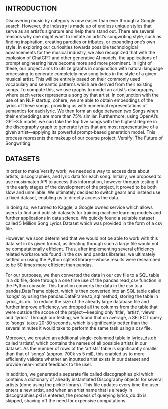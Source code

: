 ## INTRODUCTION
Discovering music by category is now easier than ever through a Google search. However, the industry is made up of endless unique styles that serve as an artist’s signature and help them stand out. There are several reasons why one might want to imitate an artist’s songwriting style, such as finding inspiration, creating parodies or tributes, or expanding one’s own style. In exploring our curiosities towards possible technological advancements for the musical industry, we also recognized that with the explosion of ChatGPT and other generative AI models, the applications of prompt engineering have become more and more prominent. In light of these, our project aims to utilize graphs in conjunction with natural language processing to generate completely new song lyrics in the style of a given musical artist. This will be entirely based on their commonly used vocabulary and semantic patterns which are derived from their existing songs. To compute this, we use graphs to model an artist’s discography, where each vertex represents a song by that artist. In conjunction with the use of an NLP startup, cohere, we are able to obtain embeddings of the lyrics of these songs, providing us with numerical representations of semantics for each lyric. We then form an edge between two Songs when their embeddings are more than 75% similar. Furthermore, using OpenAI’s GPT-3.5 model, we can take the top five songs with the highest degree in the discography graph to generate lyrics that are most representative of a given artist—applying its powerful prompt-based generation model. This process represents the makeup of our course project, Versify: The Future of Songwriting.

## DATASETS
In order to make Versify work, we needed a way to access data about artists, discographies, and lyric data for each song. Initially, we proposed to use musixmatch API to access this information, however through testing it in the early stages of the development of the project, it proved to be both slow and unreliable. We ultimately decided to switch gears and instead use a fixed dataset, enabling us to directly access the data.

In doing so, we turned to Kaggle, a Google owned service which allows users to find and publish datasets for training machine learning models and further applications in data science. We quickly found a suitable dataset called 5 Million Song Lyrics Dataset which was provided in the form of a csv file. 

However, we soon determined that we would not be able to work with this data set in its given format, as iterating through such a large file would not be computationally efficient. Thus, after implementing several efficiency related workarounds found in the csv and pandas libraries, we ultimately settled on using the Python sqlite3 library—whose results were researched to be 50 times more efficient than pandas.

For our purposes, we then converted the data in our csv file to a SQL table in a db file, done through a one time use of the pandas.read_csv function in the Python console. This function converts the data in the csv to a pandas.DataFrame object, which is then converted into an SQL table called ‘songs’ by using the pandas.DataFrame.to_sql method, storing the table in  lyrics_ds.db. To reduce the size of the already large database file and further improve efficiency, we dropped all the columns from the table that were outside the scope of the project—keeping only ‘title’, ‘artist’, ‘views’ and ‘lyrics’. Through our testing, we found that on average, a SELECT query to ‘songs’ takes 20-30 seconds, which is significantly better than the several minutes it would take to perform the same task using a csv file.

Moreover, we created an additional single-columned table in lyrics_ds.db called ‘artists’, which contains the names of all possible artists in our dataset. As the number of rows of the ‘artists’ table is significantly smaller than that of  ‘songs’ (approx. 700k vs 5 mil), this enabled us to more efficiently validate whether an inputted artist exists in our dataset and provide near-instant feedback to the user.

In addition, we generated a separate file called discographies.pkl which contains a dictionary of already instantiated Discography objects for several artists (done using the pickle library). This file updates every time the user enters a new artist, and when an artist name that is already in discographies.pkl is entered, the process of querying lyrics_db.db is skipped, shaving off the need for expensive computations. 
